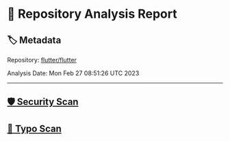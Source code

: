 # 🧪 Repository Analysis Report

## 🏷️ Metadata

Repository:
[flutter/flutter](https://github.com/flutter/flutter)

Analysis Date:
Mon Feb 27 08:51:26 UTC 2023

---

## [🛡️ Security Scan](./security)


## [🚫 Typo Scan](./typos)


